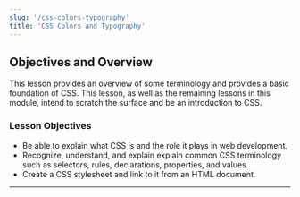 ```yaml
---
slug: '/css-colors-typography'
title: 'CSS Colors and Typography'
---
```


## Objectives and Overview

This lesson provides an overview of some terminology and provides a basic foundation of CSS. This lesson, as well as the remaining lessons in this module, intend to scratch the surface and be an introduction to CSS.

### Lesson Objectives

- Be able to explain what CSS is and the role it plays in web development.
- Recognize, understand, and explain explain common CSS terminology such as selectors, rules, declarations, properties, and values.
- Create a CSS stylesheet and link to it from an HTML document.

---
